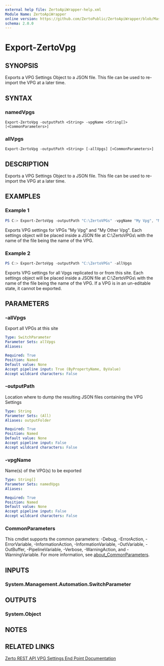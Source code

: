 ```yaml
---
external help file: ZertoApiWrapper-help.xml
Module Name: ZertoApiWrapper
online version: https://github.com/ZertoPublic/ZertoApiWrapper/blob/Master/docs/Export-ZertoVpg.md
schema: 2.0.0
---
```


# Export-ZertoVpg

## SYNOPSIS
Exports a VPG Settings Object to a JSON file. This file can be used to re-import the VPG at a later time.

## SYNTAX

### namedVpgs
```
Export-ZertoVpg -outputPath <String> -vpgName <String[]> [<CommonParameters>]
```

### allVpgs
```
Export-ZertoVpg -outputPath <String> [-allVpgs] [<CommonParameters>]
```

## DESCRIPTION
Exports a VPG Settings Object to a JSON file. This file can be used to re-import the VPG at a later time.

## EXAMPLES

### Example 1
```powershell
PS C:> Export-ZertoVpg -outputPath "C:\ZertoVPGs" -vpgName "My Vpg", "My Other Vpg"
```

Exports VPG settings for VPGs "My Vpg" and "My Other Vpg". Each settings object will be placed inside a JSON file at C:\ZertoVPGs\ with the name of the file being the name of the VPG.

### Example 2
```powershell
PS C:> Export-ZertoVpg -outputPath "C:\ZertoVPGs" -allVpgs
```

Exports VPG settings for all Vpgs replicated to or from this site. Each settings object will be placed inside a JSON file at C:\ZertoVPGs\ with the name of the file being the name of the VPG. If a VPG is in an un-editable state, it cannot be exported.

## PARAMETERS

### -allVpgs
Export all VPGs at this site

```yaml
Type: SwitchParameter
Parameter Sets: allVpgs
Aliases:

Required: True
Position: Named
Default value: None
Accept pipeline input: True (ByPropertyName, ByValue)
Accept wildcard characters: False
```

### -outputPath
Location where to dump the resulting JSON files containing the VPG Settings

```yaml
Type: String
Parameter Sets: (All)
Aliases: outputFolder

Required: True
Position: Named
Default value: None
Accept pipeline input: False
Accept wildcard characters: False
```

### -vpgName
Name(s) of the VPG(s) to be exported

```yaml
Type: String[]
Parameter Sets: namedVpgs
Aliases:

Required: True
Position: Named
Default value: None
Accept pipeline input: False
Accept wildcard characters: False
```

### CommonParameters
This cmdlet supports the common parameters: -Debug, -ErrorAction, -ErrorVariable, -InformationAction, -InformationVariable, -OutVariable, -OutBuffer, -PipelineVariable, -Verbose, -WarningAction, and -WarningVariable. For more information, see [about_CommonParameters](http://go.microsoft.com/fwlink/?LinkID=113216).

## INPUTS

### System.Management.Automation.SwitchParameter

## OUTPUTS

### System.Object
## NOTES

## RELATED LINKS

[Zerto REST API VPG Settings End Point Documentation](http://s3.amazonaws.com/zertodownload_docs/Latest/Zerto%20Virtual%20Replication%20Zerto%20Virtual%20Manager%20%28ZVM%29%20-%20vSphere%20Online%20Help/RestfulAPIs/StatusAPIs.5.108.html#)
